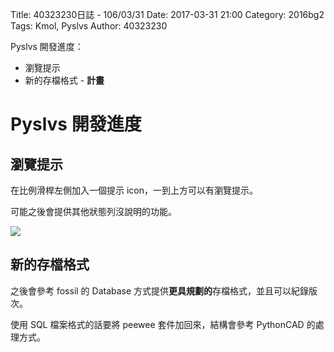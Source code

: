 Title: 40323230日誌 - 106/03/31
Date: 2017-03-31 21:00
Category: 2016bg2
Tags: Kmol, Pyslvs
Author: 40323230

Pyslvs 開發進度：

* 瀏覽提示
* 新的存檔格式 - **計畫**

<!-- PELICAN_END_SUMMARY -->

Pyslvs 開發進度
===

瀏覽提示
---

在比例滑桿左側加入一個提示 icon，一到上方可以有瀏覽提示。

可能之後會提供其他狀態列沒說明的功能。

![](https://raw.githubusercontent.com/coursemdetw/project_site_files/gh-pages/files/2016spring/g2/Python_solvespace/0331_01.png)

新的存檔格式
---

之後會參考 fossil 的 Database 方式提供**更具規劃的**存檔格式，並且可以紀錄版次。

使用 SQL 檔案格式的話要將 peewee 套件加回來，結構會參考 PythonCAD 的處理方式。